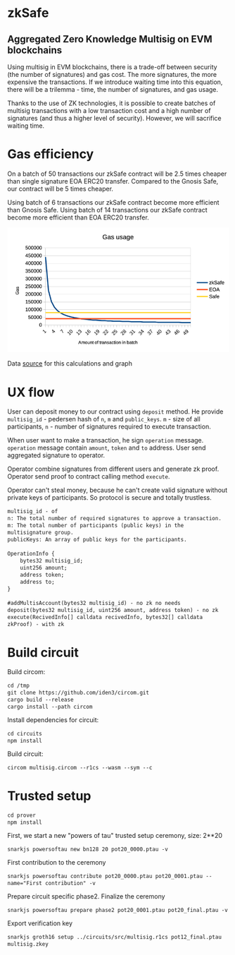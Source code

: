 # zkSafe

## Aggregated Zero Knowledge Multisig on EVM blockchains

Using multisig in EVM blockchains, there is a trade-off between security (the number of signatures) and gas cost. The more signatures, the more expensive the transactions. If we introduce waiting time into this equation, there will be a trilemma - time, the number of signatures, and gas usage.

Thanks to the use of ZK technologies, it is possible to create batches of multisig transactions with a low transaction cost and a high number of signatures (and thus a higher level of security). However, we will sacrifice waiting time.

# Gas efficiency

On a batch of 50 transactions our zkSafe contract will be 2.5 times cheaper than single signature EOA ERC20 transfer. Compared to the Gnosis Safe, our contract will be 5 times cheaper.

Using batch of 6 transactions our zkSafe contract become more efficient than Gnosis Safe. Using batch of 14 transactions our zkSafe contract become more efficient than EOA ERC20 transfer.

![alt text](gas_usage/graph.png)

Data [source](/gas_usage/gas_usage.py) for this calculations and graph

# UX flow

User can deposit money to our contract using `deposit` method. He provide `multisig_id` - pedersen hash of `n`, `m` and `public_keys`. `m` - size of all participants, `n` - number of signatures required to execute transaction.

When user want to make a transaction, he sign `operation` message. `operation` message contain `amount`, `token` and `to` address. User send aggregated signature to operator.

Operator combine signatures from different users and generate zk proof. Operator send proof to contract calling method `execute`.

Operator can't steal money, because he can't create valid signature without private keys of participants. So protocol is secure and totally trustless.

```
multisig_id - of
n: The total number of required signatures to approve a transaction.
m: The total number of participants (public keys) in the multisignature group.
publicKeys: An array of public keys for the participants.

OperationInfo {
    bytes32 multisig_id;
    uint256 amount;
    address token;
    address to;
}

#addMultisAccount(bytes32 multisig_id) - no zk no needs
deposit(bytes32 multisig_id, uint256 amount, address token) - no zk
execute(RecivedInfo[] calldata recivedInfo, bytes32[] calldata zkProof) - with zk
```

# Build circuit

Build circom:

```
cd /tmp
git clone https://github.com/iden3/circom.git
cargo build --release
cargo install --path circom
```

Install dependencies for circuit:


```
cd circuits
npm install
```

Build circuit:

```
circom multisig.circom --r1cs --wasm --sym --c
```

# Trusted setup

```
cd prover
npm install
```

First, we start a new "powers of tau" trusted setup ceremony, size: 2**20

```
snarkjs powersoftau new bn128 20 pot20_0000.ptau -v
```

First contribution to the ceremony

```
snarkjs powersoftau contribute pot20_0000.ptau pot20_0001.ptau --name="First contribution" -v
```

Prepare circuit specific phase2. Finalize the ceremony

```
snarkjs powersoftau prepare phase2 pot20_0001.ptau pot20_final.ptau -v
```

Export verification key

```
snarkjs groth16 setup ../circuits/src/multisig.r1cs pot12_final.ptau multisig.zkey
```